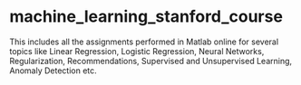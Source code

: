 # machine_learning_stanford_course
This includes all the assignments performed in Matlab online for several topics like Linear Regression, Logistic Regression, Neural Networks, Regularization, Recommendations, Supervised and Unsupervised Learning, Anomaly Detection etc.
